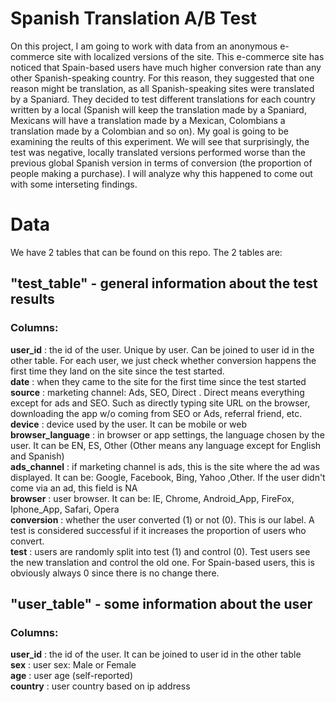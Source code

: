 # Spanish Translation A/B Test
On this project, I am going to work with data from an anonymous e-commerce site with localized versions of the site.
This e-commerce site has noticed that Spain-based users have much higher conversion rate than any other Spanish-speaking country. For this reason, they suggested that one reason might be translation, as all Spanish-speaking sites were translated by a Spaniard. They decided to test different translations for each country written by a local (Spanish will keep the translation made by a Spaniard, Mexicans will have a translation made by a Mexican, Colombians a translation made by a Colombian and so on).
My goal is going to be examining the reults of this experiment. We will see that surprisingly, the test was negative, locally translated versions performed worse than the previous global Spanish version in terms of conversion (the proportion of people making a purchase). I will analyze why this happened to come out with some interseting findings.   

# Data
We have 2 tables that can be found on this repo.
The 2 tables are:
## "test_table" - general information about the test results
### Columns:
**user_id** : the id of the user. Unique by user. Can be joined to user id in the other table.
For each user, we just check whether conversion happens the first time they land on the
site since the test started.  
**date** : when they came to the site for the first time since the test started         
**source** : marketing channel: Ads, SEO, Direct . Direct means everything except for ads
and SEO. Such as directly typing site URL on the browser, downloading the app w/o
coming from SEO or Ads, referral friend, etc.      
**device** : device used by the user. It can be mobile or web     
**browser_language** : in browser or app settings, the language chosen by the user. It can
be EN, ES, Other (Other means any language except for English and Spanish)      
**ads_channel** : if marketing channel is ads, this is the site where the ad was displayed. It
can be: Google, Facebook, Bing, Yahoo ,Other. If the user didn't come via an ad, this
field is NA     
**browser** : user browser. It can be: IE, Chrome, Android_App, FireFox, Iphone_App,
Safari, Opera     
**conversion** : whether the user converted (1) or not (0). This is our label. A test is
considered successful if it increases the proportion of users who convert.    
**test** : users are randomly split into test (1) and control (0). Test users see the new
translation and control the old one. For Spain-based users, this is obviously always 0
since there is no change there.    
## "user_table" - some information about the user
### Columns:
**user_id** : the id of the user. It can be joined to user id in the other table   
**sex** : user sex: Male or Female    
**age** : user age (self-reported)   
**country** : user country based on ip address